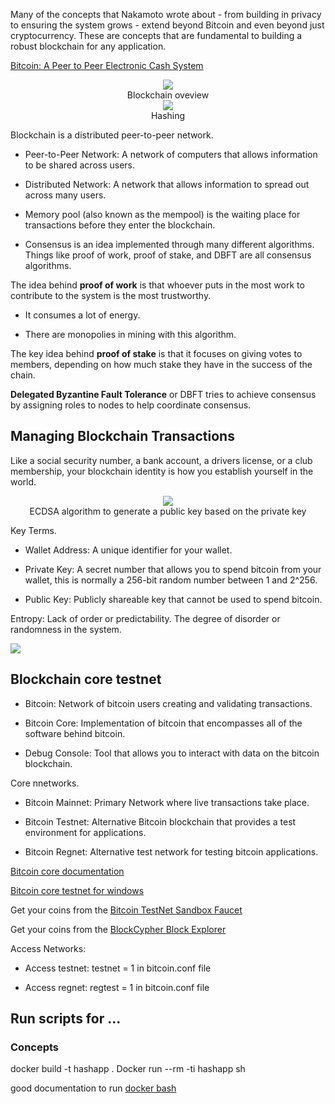 Many of the concepts that Nakamoto wrote about - from building in privacy to ensuring the system grows - extend beyond Bitcoin and even beyond just cryptocurrency. These are concepts that are fundamental to building a robust blockchain for any application.

<a href = "https://bitcoin.org/bitcoin.pdf">Bitcoin: A Peer to Peer Electronic Cash System</a>

<center>
<img src='../Images/B_Framework.PNG'/>
<figcaption>Blockchain oveview</figcaption></center>

<center>
<img src='../Images/Hashing.PNG'/>
<figcaption>Hashing</figcaption></center>


Blockchain is a distributed peer-to-peer network.

* Peer-to-Peer Network: A network of computers that allows information to be shared across users.

* Distributed Network: A network that allows information to spread out across many users.

* Memory pool (also known as the mempool) is the waiting place for transactions before they enter the blockchain.

* Consensus is an idea implemented through many different algorithms. Things like proof of work, proof of stake, and DBFT are all consensus algorithms.


The idea behind <strong>proof of work</strong> is that whoever puts in the most work to contribute to the system is the most trustworthy.

* It consumes a lot of energy.

* There are monopolies in mining with this algorithm.

The key idea behind <strong>proof of stake</strong> is that it focuses on giving votes to members, depending on how much stake they have in the success of the chain.

<strong>Delegated Byzantine Fault Tolerance</strong> or DBFT tries to achieve consensus by assigning roles to nodes to help coordinate consensus.


## Managing Blockchain Transactions 

Like a social security number, a bank account, a drivers license, or a club membership, your blockchain identity is how you establish yourself in the world.

<center>
<img src='../Images/key.PNG'/>
<figcaption>ECDSA algorithm to generate a public key based on the private key</figcaption>
</center>


Key Terms.

* Wallet Address: A unique identifier for your wallet.

* Private Key: A secret number that allows you to spend bitcoin from your wallet, this is normally a 256-bit random number between 1 and 2^256.

* Public Key: Publicly shareable key that cannot be used to spend bitcoin.

Entropy: Lack of order or predictability. The degree of disorder or randomness in the system.

<img src='../Images/keys.PNG'/>


## Blockchain core testnet

* Bitcoin: Network of bitcoin users creating and validating transactions.

* Bitcoin Core: Implementation of bitcoin that encompasses all of the software behind bitcoin.

* Debug Console: Tool that allows you to interact with data on the bitcoin blockchain.

Core nnetworks.

* Bitcoin Mainnet: Primary Network where live transactions take place.

* Bitcoin Testnet: Alternative Bitcoin blockchain that provides a test environment for applications.

* Bitcoin Regnet: Alternative test network for testing bitcoin applications.

<a href = "https://bitcoin.org/en/bitcoin-core/features/requirements">Bitcoin core documentation</a>

<a href = "https://www.youtube.com/watch?v=CxDSrYuzmyQ">Bitcoin core testnet for windows</a>

Get your coins from the <a href = "https://bitcoinfaucet.uo1.net/">Bitcoin TestNet Sandbox Faucet</a>

Get your coins from the <a href = "https://live.blockcypher.com/btc-testnet/">BlockCypher Block Explorer</a>

Access Networks:

* Access testnet: testnet = 1 in bitcoin.conf file

* Access regnet: regtest = 1 in bitcoin.conf file

## Run scripts for ...

### Concepts

docker build -t hashapp .
Docker run --rm -ti hashapp sh


good documentation to run <a href = "https://stackoverflow.com/questions/48001082/oci-runtime-exec-failed-exec-failed-executable-file-not-found-in-path">docker bash</a>
